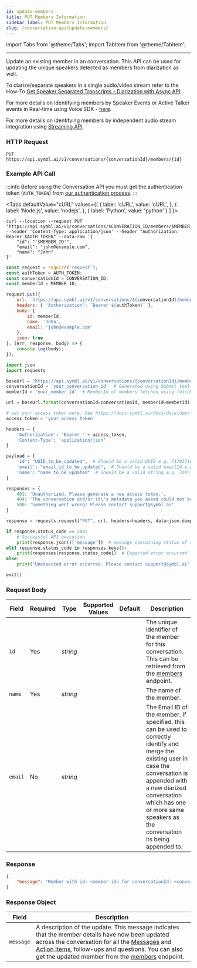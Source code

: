 ```yaml
---
id: update-members
title: PUT Members Information
sidebar_label: PUT Members Information
slug: /conversation-api/update-members/
---
```


import Tabs from '@theme/Tabs';
import TabItem from '@theme/TabItem';

---

Update an existing member in an conversation. This API can be used for updating the unique speakers detected as members from diarization as well.

To diarize/separate speakers in a single audio/video stream refer to the How-To [Get Speaker Separated Transcripts - Diarization with Async API](/docs/async-api/tutorials/get-speaker-separation-audio-video)

For more details on identifying members by Speaker Events or Active Talker events in Real-time using Voice SDK - [here](/docs/javascript-sdk/tutorials/push-speakerevents-get-summary-url).

For more details on identifying members by independent audio stream integration using [Streaming API](/docs/streamingapi/overview/configuration).

### HTTP Request

`PUT https://api.symbl.ai/v1/conversations/{conversationId}/members/{id}`


### Example API Call

:::info
Before using the Conversation API you must get the authentication token (`AUTH_TOKEN`) from [our authentication process](/docs/developer-tools/authentication).
:::

<Tabs
  defaultValue="cURL"
  values={[
    { label: 'cURL', value: 'cURL', },
    { label: 'Node.js', value: 'nodejs', },
    { label: 'Python', value: 'python' }
  ]
}>
<TabItem value="cURL">

```shell
curl --location --request PUT "https://api.symbl.ai/v1/conversations/$CONVERATION_ID/members/$MEMBER_ID" --header 'Content-Type: application/json' --header "Authorization: Bearer $AUTH_TOKEN" --data-raw '{
    "id": "'$MEMBER_ID'",
    "email": "john@example.com",
    "name": "John"
}'
```

</TabItem>

<TabItem value="nodejs">

```js
const request = require('request');
const authToken = AUTH_TOKEN;
const conversationId = CONVERSATION_ID;
const memberId = MEMBER_ID;

request.put({
    url: `https://api.symbl.ai/v1/conversations/${conversationId}/members/${memberId}`,
    headers: { 'Authorization': `Bearer ${authToken}` },
    body: {
        id: memberId,
        name: 'John',
        email: 'john@example.com'
    },
    json: true
}, (err, response, body) => {
    console.log(body);
});
```

</TabItem>
<TabItem value="python">

```py
import json
import requests

baseUrl = "https://api.symbl.ai/v1/conversations/{conversationId}/members/{memberId}"
conversationId = 'your_conversation_id'  # Generated using Submit text end point
memberId = 'your_member_id'  # MemberId of members fetched using fetchMember API

url = baseUrl.format(conversationId=conversationId, memberId=memberId)

# set your access token here. See https://docs.symbl.ai/docs/developer-tools/authentication
access_token = 'your_access_token'

headers = {
    'Authorization': 'Bearer ' + access_token,
    'Content-Type': 'application/json'
}

payload = {
    'id': "UUID_to_be_updated",  # Should be a valid UUID e.g. f170371e-d9db-4d55-9d49-a111a89cf078
    'email': "email_id_to_be_updated",  # Should be a valid emailId e.g. John@domain.com
    'name': "name_to_be_updated"  # Should be a valid string e.g. John
}

responses = {
    401: 'Unauthorized. Please generate a new access token.',
    404: 'The conversation and/or it\'s metadata you asked could not be found, please check the input provided',
    500: 'Something went wrong! Please contact support@symbl.ai'
}

response = requests.request("PUT", url, headers=headers, data=json.dumps(payload))

if response.status_code == 200:
    # Successful API execution
    print(response.json()['message'])  # message containing status of response
elif response.status_code in responses.keys():
    print(responses[response.status_code])  # Expected error occurred
else:
    print("Unexpected error occurred. Please contact support@symbl.ai" + ", Debug Message => " + str(response.text))

exit()
```

</TabItem>
</Tabs>

### Request Body
Field | Required | Type | Supported Values | Default | Description
----- | -------  | ---- | -------- | ------- | --------- |
```id``` | Yes | *string* | | | The unique identifier of the member for this conversation. This can be retrieved from the [members](members) endpoint.
```name``` | Yes | *string* | | | The name of the member.
```email``` | No | *string* | | | The Email ID of the member. If specified, this can be used to correctly identify and merge the existing user in case the conversation is appended with a new diarized conversation which has one or more same speakers as the conversation its being appended to.

### Response

```json
{
    "message": "Member with id: <member-id> for conversationId: <conversationId> updated successfully! The update should be reflected in all messages and insights along with this conversation"
}
```

### Response Object

Field  | Description
---------- | ------- |
```message``` | A description of the update. This message indicates that the member details have now been updated across the conversation for all the [Messages](messages) and [Action Items](/docs/concepts/action-items), follow-ups and questions. You can also get the updated member from the [members](members) endpoint.
